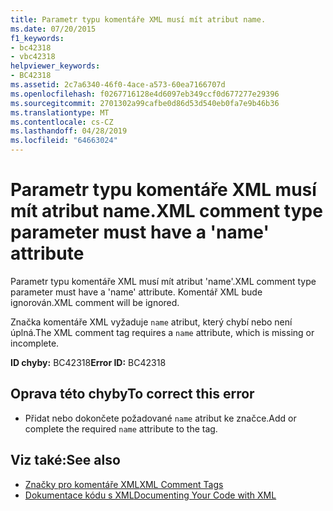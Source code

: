 ```yaml
---
title: Parametr typu komentáře XML musí mít atribut name.
ms.date: 07/20/2015
f1_keywords:
- bc42318
- vbc42318
helpviewer_keywords:
- BC42318
ms.assetid: 2c7a6340-46f0-4ace-a573-60ea7166707d
ms.openlocfilehash: f0267716128e4d6097eb349ccf0d677277e29396
ms.sourcegitcommit: 2701302a99cafbe0d86d53d540eb0fa7e9b46b36
ms.translationtype: MT
ms.contentlocale: cs-CZ
ms.lasthandoff: 04/28/2019
ms.locfileid: "64663024"
---
```

# <a name="xml-comment-type-parameter-must-have-a-name-attribute"></a><span data-ttu-id="64a72-102">Parametr typu komentáře XML musí mít atribut name.</span><span class="sxs-lookup"><span data-stu-id="64a72-102">XML comment type parameter must have a 'name' attribute</span></span>
<span data-ttu-id="64a72-103">Parametr typu komentáře XML musí mít atribut 'name'.</span><span class="sxs-lookup"><span data-stu-id="64a72-103">XML comment type parameter must have a 'name' attribute.</span></span> <span data-ttu-id="64a72-104">Komentář XML bude ignorován.</span><span class="sxs-lookup"><span data-stu-id="64a72-104">XML comment will be ignored.</span></span>  
  
 <span data-ttu-id="64a72-105">Značka komentáře XML vyžaduje `name` atribut, který chybí nebo není úplná.</span><span class="sxs-lookup"><span data-stu-id="64a72-105">The XML comment tag requires a `name` attribute, which is missing or incomplete.</span></span>  
  
 <span data-ttu-id="64a72-106">**ID chyby:** BC42318</span><span class="sxs-lookup"><span data-stu-id="64a72-106">**Error ID:** BC42318</span></span>  
  
## <a name="to-correct-this-error"></a><span data-ttu-id="64a72-107">Oprava této chyby</span><span class="sxs-lookup"><span data-stu-id="64a72-107">To correct this error</span></span>  
  
- <span data-ttu-id="64a72-108">Přidat nebo dokončete požadované `name` atribut ke značce.</span><span class="sxs-lookup"><span data-stu-id="64a72-108">Add or complete the required `name` attribute to the tag.</span></span>  
  
## <a name="see-also"></a><span data-ttu-id="64a72-109">Viz také:</span><span class="sxs-lookup"><span data-stu-id="64a72-109">See also</span></span>

- [<span data-ttu-id="64a72-110">Značky pro komentáře XML</span><span class="sxs-lookup"><span data-stu-id="64a72-110">XML Comment Tags</span></span>](../../visual-basic/language-reference/xmldoc/index.md)
- [<span data-ttu-id="64a72-111">Dokumentace kódu s XML</span><span class="sxs-lookup"><span data-stu-id="64a72-111">Documenting Your Code with XML</span></span>](../../visual-basic/programming-guide/program-structure/documenting-your-code-with-xml.md)
